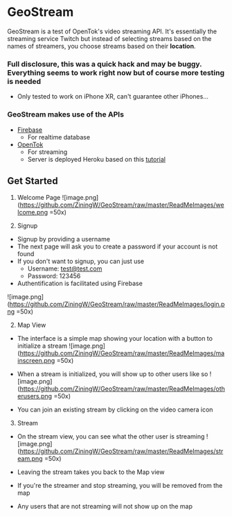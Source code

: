 # GeoStream
GeoStream is a test of OpenTok's video streaming API. It's essentially the streaming service Twitch but instead of selecting streams based on the names of streamers, you choose streams based on their **location**.

### Full disclosure, this was a quick hack and may be buggy. Everything seems to work right now but of course more testing is needed
* Only tested to work on iPhone XR, can't guarantee other iPhones...

### GeoStream makes use of the APIs
* [Firebase](https://firebase.google.com/)
	* For realtime database
* [OpenTok](https://tokbox.com/developer/)
	* For streaming
	* Server is deployed Heroku based on this [tutorial](https://tokbox.com/developer/tutorials/ios/swift/basic-video-chat/#requirements)

## Get Started
1. Welcome Page
![image.png](https://github.com/ZiningW/GeoStream/raw/master/ReadMeImages/welcome.png =50x)

2. Signup
* Signup by providing a username
* The next page will ask you to create a password if your account is not found
* If you don't want to signup, you can just use
	* Username: test@test.com
	* Password: 123456
* Authentification is facilitated using Firebase

![image.png](https://github.com/ZiningW/GeoStream/raw/master/ReadMeImages/login.png =50x)

2. Map View
* The interface is a simple map showing your location with a button to initialize a stream
![image.png](https://github.com/ZiningW/GeoStream/raw/master/ReadMeImages/mainscreen.png =50x)

* When a stream is initialized, you will show up to other users like so
![image.png](https://github.com/ZiningW/GeoStream/raw/master/ReadMeImages/otherusers.png =50x)

* You can join an existing stream by clicking on the video camera icon

3. Stream
* On the stream view, you can see what the other user is streaming
![image.png](https://github.com/ZiningW/GeoStream/raw/master/ReadMeImages/stream.png =50x)

* Leaving the stream takes you back to the Map view
* If you're the streamer and stop streaming, you will be removed from the map
* Any users that are not streaming will not show up on the map